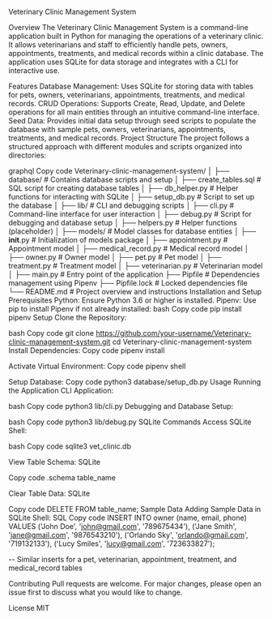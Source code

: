 Veterinary Clinic Management System

Overview
The Veterinary Clinic Management System is a command-line application built in Python for managing the operations of a veterinary clinic. It allows veterinarians and staff to efficiently handle pets, owners, appointments, treatments, and medical records within a clinic database. The application uses SQLite for data storage and integrates with a CLI for interactive use.

Features
Database Management: Uses SQLite for storing data with tables for pets, owners, veterinarians, appointments, treatments, and medical records.
CRUD Operations: Supports Create, Read, Update, and Delete operations for all main entities through an intuitive command-line interface.
Seed Data: Provides initial data setup through seed scripts to populate the database with sample pets, owners, veterinarians, appointments, treatments, and medical records.
Project Structure
The project follows a structured approach with different modules and scripts organized into directories:

graphql
Copy code
Veterinary-clinic-management-system/
│
├── database/              # Contains database scripts and setup
│   ├── create_tables.sql  # SQL script for creating database tables
│   ├── db_helper.py       # Helper functions for interacting with SQLite
│   ├── setup_db.py        # Script to set up the database
│
├── lib/                   # CLI and debugging scripts
│   ├── cli.py             # Command-line interface for user interaction
│   ├── debug.py           # Script for debugging and database setup
│   ├── helpers.py         # Helper functions (placeholder)
│
├── models/                # Model classes for database entities
│   ├── __init__.py        # Initialization of models package
│   ├── appointment.py     # Appointment model
│   ├── medical_record.py  # Medical record model
│   ├── owner.py           # Owner model
│   ├── pet.py             # Pet model
│   ├── treatment.py       # Treatment model
│   ├── veterinarian.py    # Veterinarian model
│
├── main.py                # Entry point of the application
├── Pipfile                # Dependencies management using Pipenv
├── Pipfile.lock           # Locked dependencies file
└── README.md              # Project overview and instructions
Installation and Setup
Prerequisites
Python: Ensure Python 3.6 or higher is installed.
Pipenv: Use pip to install Pipenv if not already installed:
bash
Copy code
pip install pipenv
Setup
Clone the Repository:

bash
Copy code
git clone https://github.com/your-username/Veterinary-clinic-management-system.git
cd Veterinary-clinic-management-system
Install Dependencies:
Copy code
pipenv install

Activate Virtual Environment:
Copy code 
pipenv shell

Setup Database:
Copy code
python3 database/setup_db.py
Usage
Running the Application
CLI Application:

bash
Copy code
python3 lib/cli.py
Debugging and Database Setup:

bash
Copy code
python3 lib/debug.py
SQLite Commands
Access SQLite Shell:

bash
Copy code
sqlite3 vet_clinic.db

View Table Schema:
SQLite

Copy code
.schema table_name

Clear Table Data:
SQLite

Copy code
DELETE FROM table_name;
Sample Data
Adding Sample Data in SQLite Shell:
SQL 
Copy code
INSERT INTO owner (name, email, phone) VALUES
    ('John Doe', 'john@gmail.com', '789675434'),
    ('Jane Smith', 'jane@gmail.com', '9876543210'),
    ('Orlando Sky', 'orlando@gmail.com', '719132133'),
    ('Lucy Smiles', 'lucy@gmail.com', '723633827');

-- Similar inserts for a pet, veterinarian, appointment, treatment, and medical_record tables

Contributing
Pull requests are welcome. For major changes, please open an issue first to discuss what you would like to change.

License
MIT




